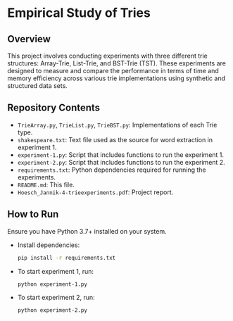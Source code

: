# Empirical Study of Tries

## Overview
This project involves conducting experiments with three different trie structures: Array-Trie, List-Trie, and BST-Trie (TST). These experiments are designed to measure and compare the performance in terms of time and memory efficiency across various trie implementations using synthetic and structured data sets.

## Repository Contents

- `TrieArray.py`, `TrieList.py`, `TrieBST.py`: Implementations of each Trie type.
- `shakespeare.txt`: Text file used as the source for word extraction in experiment 1.
- `experiment-1.py`: Script that includes functions to run the experiment 1.
- `experiment-2.py`: Script that includes functions to run the experiment 2.
- `requirements.txt`: Python dependencies required for running the experiments.
- `README.md`: This file.
- `Hoesch_Jannik-4-trieexperiments.pdf`: Project report.

## How to Run

Ensure you have Python 3.7+ installed on your system.

- Install dependencies:
   ```sh
   pip install -r requirements.txt

- To start experiment 1, run:
    ```sh
    python experiment-1.py
  
- To start experiment 2, run:
    ```sh
    python experiment-2.py
